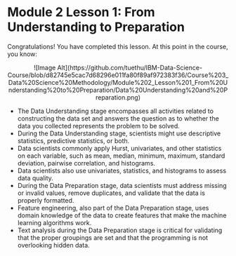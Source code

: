 # Module 2 Lesson 1: From Understanding to Preparation
Congratulations! You have completed this lesson. At this point in the course, you know:

<p align="center">
 ![Image Alt](https://github.com/tuethu/IBM-Data-Science-Course/blob/d82745e5cac7d68296e011fa80f89af972383f36/Course%203_Data%20Science%20Methodology/Module%202_Lesson%201_From%20Understanding%20to%20Preparation/Data%20Understanding%20and%20Preparation.png)
</p>

- The Data Understanding stage encompasses all activities related to constructing the data set and answers the question as to whether the data you collected represents the problem to be solved.
- During the Data Understanding stage, scientists might use descriptive statistics, predictive statistics, or both.
- Data scientists commonly apply Hurst, univariates, and other statistics on each variable, such as mean, median, minimum, maximum, standard deviation, pairwise correlation, and histograms.
- Data scientists also use univariates, statistics, and histograms to assess data quality.
- During the Data Preparation stage, data scientists must address missing or invalid values, remove duplicates, and validate that the data is properly formatted.
- Feature engineering, also part of the Data Preparation stage, uses domain knowledge of the data to create features that make the machine learning algorithms work.
- Text analysis during the Data Preparation stage is critical for validating that the proper groupings are set and that the programming is not overlooking hidden data.

